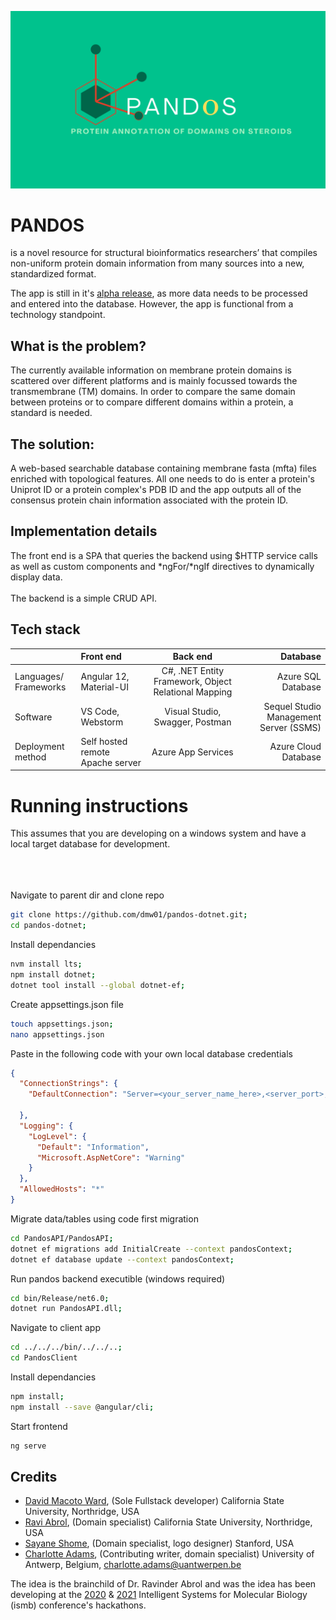 ![Github_banner](github-images/Pandos_github_banner.png)

# PANDOS

is a novel resource for structural bioinformatics researchers’ that compiles non-uniform protein domain information from many sources into a new, standardized format.

The app is still in it's [alpha release](http://titin.abrol.csun.edu/pandos/), as more data needs to be processed and entered into the database. However, the app is functional from a technology standpoint.

## What is the problem?

The currently available information on membrane protein domains is scattered over different platforms and is mainly focussed towards the transmembrane (TM) domains. In order to compare the same domain between proteins or to compare different domains within a protein, a standard is needed.


## The solution:

A web-based searchable database containing membrane fasta (mfta) files enriched with topological features. All one needs to do is enter a protein's Uniprot ID or a protein complex's PDB ID and the app outputs all of the consensus protein chain information associated with the protein ID.


## Implementation details 
The front end is a SPA that queries the backend using \$HTTP service calls as well as custom components and *ngFor/*ngIf directives to dynamically display data.
<br><br>
The backend is a simple CRUD API.


## Tech stack

|                            | Front end                        |                       Back end                       |                               Database |
| -------------------------- | :------------------------------- | :--------------------------------------------------: | -------------------------------------: |
| Languages/<br />Frameworks | Angular 12, Material-UI          | C#, .NET Entity Framework, Object Relational Mapping |                     Azure SQL Database |
| Software                   | VS Code, Webstorm                |         Visual Studio, Swagger, Postman              | Sequel Studio Management Server (SSMS) |
| Deployment method          | Self hosted remote Apache server |                  Azure App Services                  |                   Azure Cloud Database |




# Running instructions

This assumes that you are developing on a windows system and have a local target database for development.

<br><br><br>
Navigate to parent dir and clone repo


```bash
git clone https://github.com/dmw01/pandos-dotnet.git;
cd pandos-dotnet;
```

Install dependancies

```bash
nvm install lts;
npm install dotnet;
dotnet tool install --global dotnet-ef;
```

Create appsettings.json file
```bash
touch appsettings.json;
nano appsettings.json
```

Paste in the following code with your own local database credentials
``` json
{
  "ConnectionStrings": {
    "DefaultConnection": "Server=<your_server_name_here>,<server_port>;Database=<database_name>;User ID=<username_credentials>;Password=<credentials_password>;Encrypt=true;Connection Timeout=30;"

  },
  "Logging": {
    "LogLevel": {
      "Default": "Information",
      "Microsoft.AspNetCore": "Warning"
    }
  },
  "AllowedHosts": "*"
}
```

Migrate data/tables using code first migration

```bash
cd PandosAPI/PandosAPI;
dotnet ef migrations add InitialCreate --context pandosContext;
dotnet ef database update --context pandosContext;
```

Run pandos backend executible (windows required) 

```bash
cd bin/Release/net6.0;
dotnet run PandosAPI.dll; 
```

Navigate to client app

```bash
cd ../../../bin/../../..;
cd PandosClient
```

Install dependancies

```bash
npm install; 
npm install --save @angular/cli;
```

Start frontend

```bash
ng serve
```


## Credits

* [David Macoto Ward](https://dmw01.github.io/), (Sole Fullstack developer) California State University, Northridge, USA
* [Ravi Abrol](http://abrollab.org), (Domain specialist) California State University, Northridge, USA
* [Sayane Shome](https://github.com/sayaneshome), (Domain specialist, logo designer) Stanford, USA
* [Charlotte Adams](https://github.com/adamscharlotte), (Contributing writer, domain specialist) University of Antwerp, Belgium, <charlotte.adams@uantwerpen.be>


The idea is the brainchild of Dr. Ravinder Abrol and was the idea has been developing at the [2020](https://github.com/hackathonismb/Creation-of-a-Membrane-Protein-Extended-Topology-Standard) & [2021](https://github.com/hackathonismb/Membrane-Protein-Domains-Motifs-Annotations) Intelligent Systems for Molecular Biology (ismb) conference's hackathons.
